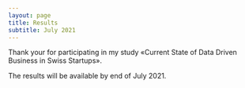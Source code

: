 ```yaml
---
layout: page
title: Results
subtitle: July 2021 
---
```


Thank your for participating in my study «Current State of Data Driven Business in Swiss Startups».

The results will be available by end of July 2021.
